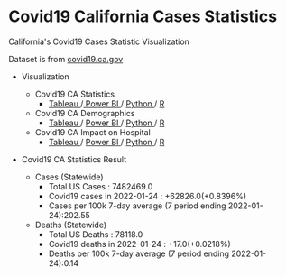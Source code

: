 # Covid19 California Cases Statistics
California's Covid19 Cases Statistic Visualization

Dataset is from <a href="https://covid19.ca.gov/data-and-tools/"> covid19.ca.gov</a>

- Visualization
  - Covid19 CA Statistics
    - <a href="https://public.tableau.com/app/profile/dongjun.cho/viz/DongjunC_COVID19_CA_GOV_Clone/Dashboard1"> Tableau </a> /<a href="https://app.powerbi.com/reportEmbed?reportId=9534045a-386b-4e0d-b244-a4b89d321842&autoAuth=true&ctid=9fa4f438-b1e6-473b-803f-86f8aedf0dec&config=eyJjbHVzdGVyVXJsIjoiaHR0cHM6Ly93YWJpLXVzLWVhc3QyLWItcHJpbWFyeS1yZWRpcmVjdC5hbmFseXNpcy53aW5kb3dzLm5ldC8ifQ%3D%3D"> Power BI </a> / <a href="https://github.com/whehdwns/Covid19_California_Cases_Statistics/blob/main/Python/Covid19_data_Statistics_visualization.ipynb"> Python </a> / <a href="https://github.com/whehdwns/Covid19_California_Cases_Statistics/blob/main/R/Covid19_data_Statistics_visualization.pdf"> R </a>
  - Covid19 CA Demographics 
    - <a href="https://public.tableau.com/app/profile/dongjun.cho/viz/Covid19CA_Demographic/Dashboard1"> Tableau </a> / <a href="https://app.powerbi.com/reportEmbed?reportId=ffeab282-8872-4d64-9143-252d38a0b441&autoAuth=true&ctid=9fa4f438-b1e6-473b-803f-86f8aedf0dec&config=eyJjbHVzdGVyVXJsIjoiaHR0cHM6Ly93YWJpLXVzLWVhc3QyLWItcHJpbWFyeS1yZWRpcmVjdC5hbmFseXNpcy53aW5kb3dzLm5ldC8ifQ%3D%3D"> Power BI </a> / <a href="https://github.com/whehdwns/Covid19_California_Cases_Statistics/blob/main/Python/Covid19_data_demographics_visualization.ipynb"> Python </a> / <a href="https://github.com/whehdwns/Covid19_California_Cases_Statistics/blob/main/R/Covid19_data_demographics_visualization.pdf"> R </a>
  - Covid19 CA Impact on Hospital
    - <a href="https://public.tableau.com/app/profile/dongjun.cho/viz/DongjunC_Covid19_Impact_on_Hospital/Dashboard1"> Tableau </a> / <a href="https://app.powerbi.com/reportEmbed?reportId=dfb07f6f-9799-4750-9332-22c8c2a0d3c5&autoAuth=true&ctid=9fa4f438-b1e6-473b-803f-86f8aedf0dec&config=eyJjbHVzdGVyVXJsIjoiaHR0cHM6Ly93YWJpLXVzLWVhc3QyLWItcHJpbWFyeS1yZWRpcmVjdC5hbmFseXNpcy53aW5kb3dzLm5ldC8ifQ%3D%3D"> Power BI </a> / <a href="https://github.com/whehdwns/Covid19_California_Cases_Statistics/blob/main/Python/%20Covid19_Impact_on_Hospitals_visualization.ipynb"> Python </a> / <a href="https://github.com/whehdwns/Covid19_California_Cases_Statistics/blob/main/R/Covid19_Impact_on_Hospitals_visualization.pdf"> R </a>

- Covid19 CA Statistics Result
  - Cases (Statewide)
    - Total US Cases : 7482469.0
    - Covid19 cases in 2022-01-24 : +62826.0(+0.8396%)
    - Cases per 100k 7-day average (7 period ending 2022-01-24):202.55
  - Deaths (Statewide)
    - Total US Deaths : 78118.0
    - Covid19 deaths in 2022-01-24 : +17.0(+0.0218%)
    - Deaths per 100k 7-day average (7 period ending 2022-01-24):0.14
